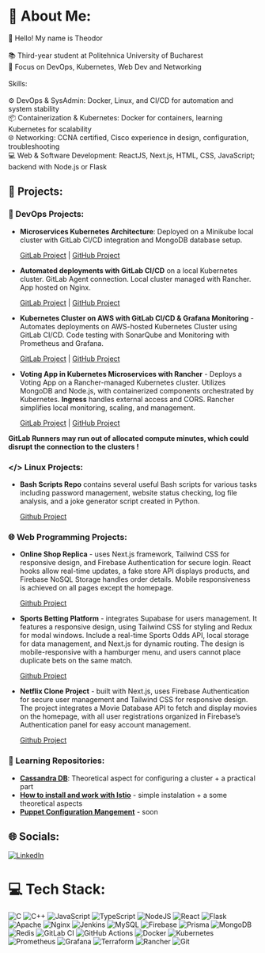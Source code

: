 # 💫 About Me:
👋 Hello! My name is Theodor<br><br>📚 Third-year student at Politehnica University of Bucharest<br>🔧 Focus on DevOps, Kubernetes, Web Dev and Networking<br><br>Skills:<br><br>⚙️ DevOps & SysAdmin: Docker, Linux, and CI/CD for automation and system stability<br>📦 Containerization & Kubernetes: Docker for containers, learning Kubernetes for scalability<br>🌐 Networking: CCNA certified, Cisco experience in design, configuration, troubleshooting<br>💻 Web & Software Development: ReactJS, Next.js, HTML, CSS, JavaScript; backend with Node.js or Flask

## 📂 Projects:

### 🐳 DevOps Projects:

- **Microservices Kubernetes Architecture**: Deployed on a Minikube local cluster with GitLab CI/CD integration and MongoDB database setup.

    [GitLab Project](https://gitlab.com/theo7060938/node-microsvcs) | [GitHub Project](https://github.com/Theeo04/microsvc-minikube-cluster-w-pipeline)

     
- **Automated deployments with GitLab CI/CD** on a local Kubernetes cluster. GitLab Agent connection. Local cluster managed with Rancher. App hosted on Nginx.

    [GitLab Project](https://gitlab.com/theo7060938/k8s-data) | [GitHub Project](hr)
    
- **Kubernetes Cluster on AWS with GitLab CI/CD & Grafana Monitoring** - Automates deployments on AWS-hosted Kubernetes Cluster using GitLab CI/CD. Code testing with SonarQube and Monitoring with Prometheus and Grafana.

    [GitLab Project](https://gitlab.com/theo7060938/k8s-data) | [GitHub Project](https://github.com/Theeo04/college-app-k8s-pipeline-aws)

- **Voting App in Kubernetes Microservices with Rancher** - Deploys a Voting App on a Rancher-managed Kubernetes cluster. Utilizes MongoDB and Node.js, with containerized components orchestrated by Kubernetes. **Ingress** handles external access and CORS. Rancher simplifies local monitoring, scaling, and management.


    [GitLab Project](https://gitlab.com/theo7060938/k8s-voting-app-microservicesm) | [GitHub Project](https://github.com/Theeo04/rancher-k8s-cluster-votting-app )
    
**GitLab Runners may run out of allocated compute minutes, which could disrupt the connection to the clusters !**

### </> Linux Projects:

- **Bash Scripts Repo** contains several useful Bash scripts for various tasks including password management, website status checking, log file analysis, and a joke generator script created in Python.

    [Github Project](https://github.com/Theeo04/linux-scripts)
    
### 🌐 Web Programming Projects:

- **Online Shop Replica** - uses  Next.js framework, Tailwind CSS for responsive design, and Firebase Authentication for secure login. React hooks allow real-time updates, a fake store API displays products, and Firebase NoSQL Storage handles order details. Mobile responsiveness is achieved on all pages except the homepage.

    [Github Project](https://github.com/Theeo04/Altex)
    
- **Sports Betting Platform** - integrates Supabase for users management. It features a responsive design, using Tailwind CSS for styling and Redux for modal windows. Include a real-time Sports Odds API, local storage for data management, and Next.js for dynamic routing. The design is mobile-responsive with a hamburger menu, and users cannot place duplicate bets on the same match.

    [Github Project](https://github.com/Theeo04/betprophet)
    
- **Netflix Clone Project** - built with Next.js, uses Firebase Authentication for secure user management and Tailwind CSS for responsive design. The project integrates a Movie Database API to fetch and display movies on the homepage, with all user registrations organized in Firebase’s Authentication panel for easy account management.

    [Github Project](https://github.com/Theeo04/NetflixReplica)

### 📖 Learning Repositories:
- **[Cassandra DB](https://github.com/Theeo04/cassandra-db-tutorial.git)**: Theoretical aspect for configuring a cluster + a practical part
- **[How to install and work with Istio](https://github.com/Theeo04/istio-simple-instalation)** - simple instalation + a some theoretical aspects
- **[Puppet Configuration Mangement](https://github.com/Theeo04/puppet-simple-tutorial)** - soon 
    
    


## 🌐 Socials:
[![LinkedIn](https://img.shields.io/badge/LinkedIn-%230077B5.svg?logo=linkedin&logoColor=white)](https://linkedin.com/in/https://www.linkedin.com/in/theodor-gheorghe/) 

# 💻 Tech Stack:
![C](https://img.shields.io/badge/c-%2300599C.svg?style=flat&logo=c&logoColor=white) ![C++](https://img.shields.io/badge/c++-%2300599C.svg?style=flat&logo=c%2B%2B&logoColor=white) ![JavaScript](https://img.shields.io/badge/javascript-%23323330.svg?style=flat&logo=javascript&logoColor=%23F7DF1E) ![TypeScript](https://img.shields.io/badge/typescript-%23007ACC.svg?style=flat&logo=typescript&logoColor=white) ![NodeJS](https://img.shields.io/badge/node.js-6DA55F?style=flat&logo=node.js&logoColor=white) ![React](https://img.shields.io/badge/react-%2320232a.svg?style=flat&logo=react&logoColor=%2361DAFB) ![Flask](https://img.shields.io/badge/flask-%23000.svg?style=flat&logo=flask&logoColor=white) ![Apache](https://img.shields.io/badge/apache-%23D42029.svg?style=flat&logo=apache&logoColor=white) ![Nginx](https://img.shields.io/badge/nginx-%23009639.svg?style=flat&logo=nginx&logoColor=white) ![Jenkins](https://img.shields.io/badge/jenkins-%232C5263.svg?style=flat&logo=jenkins&logoColor=white) ![MySQL](https://img.shields.io/badge/mysql-4479A1.svg?style=flat&logo=mysql&logoColor=white) ![Firebase](https://img.shields.io/badge/firebase-a08021?style=flat&logo=firebase&logoColor=ffcd34) ![Prisma](https://img.shields.io/badge/Prisma-3982CE?style=flat&logo=Prisma&logoColor=white) ![MongoDB](https://img.shields.io/badge/MongoDB-%234ea94b.svg?style=flat&logo=mongodb&logoColor=white) ![Redis](https://img.shields.io/badge/redis-%23DD0031.svg?style=flat&logo=redis&logoColor=white) ![GitLab CI](https://img.shields.io/badge/gitlab%20CI-%23181717.svg?style=flat&logo=gitlab&logoColor=white) ![GitHub Actions](https://img.shields.io/badge/github%20actions-%232671E5.svg?style=flat&logo=githubactions&logoColor=white) ![Docker](https://img.shields.io/badge/docker-%230db7ed.svg?style=flat&logo=docker&logoColor=white) ![Kubernetes](https://img.shields.io/badge/kubernetes-%23326ce5.svg?style=flat&logo=kubernetes&logoColor=white) ![Prometheus](https://img.shields.io/badge/Prometheus-E6522C?style=flat&logo=Prometheus&logoColor=white) ![Grafana](https://img.shields.io/badge/grafana-%23F46800.svg?style=flat&logo=grafana&logoColor=white) ![Terraform](https://img.shields.io/badge/terraform-%235835CC.svg?style=flat&logo=terraform&logoColor=white) ![Rancher](https://img.shields.io/badge/rancher-%230075A8.svg?style=flat&logo=rancher&logoColor=white) ![Git](https://img.shields.io/badge/git-%23F05033.svg?style=flat&logo=git&logoColor=white)
